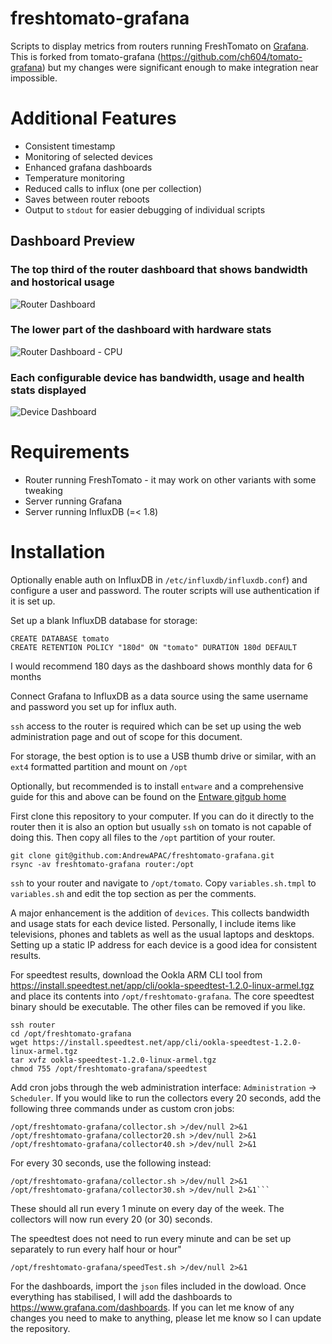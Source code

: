 # freshtomato-grafana

Scripts to display metrics from routers running FreshTomato on 
[Grafana](https://www.grafana.com). This is forked from tomato-grafana 
(https://github.com/ch604/tomato-grafana) but my changes were significant 
enough to make integration near impossible.

# Additional Features

* Consistent timestamp
* Monitoring of selected devices
* Enhanced grafana dashboards
* Temperature monitoring
* Reduced calls to influx (one per collection)
* Saves between router reboots
* Output to `stdout` for easier debugging of individual scripts

## Dashboard Preview

### The top third of the router dashboard that shows bandwidth and hostorical usage
![Router Dashboard](https://i.imgur.com/0iORuQg.png)
### The lower part of the dashboard with hardware stats
![Router Dashboard - CPU](https://i.imgur.com/YQ1fmVC.png)
### Each configurable device has bandwidth, usage and health stats displayed
![Device Dashboard](https://i.imgur.com/nooSGsC.png)

# Requirements

- Router running FreshTomato - it may work on other variants with some tweaking
- Server running Grafana
- Server running InfluxDB (=< 1.8)

# Installation

Optionally enable auth on InfluxDB in `/etc/influxdb/influxdb.conf`) and 
configure a user and password. The router scripts will use authentication
if it is set up.

Set up a blank InfluxDB database for storage:
```
CREATE DATABASE tomato
CREATE RETENTION POLICY "180d" ON "tomato" DURATION 180d DEFAULT
```
I would recommend 180 days as the dashboard shows monthly data for 
6 months

Connect Grafana to InfluxDB as a data source using the same username and 
password you set up for influx auth.  

`ssh` access to the router is required which can be set up using the
web administration page and out of scope for this document.

For storage, the best option is to use a USB thumb drive or similar, with 
an `ext4` formatted partition and mount on `/opt`

Optionally, but recommended is to install `entware` and a comprehensive
guide for this and above can be found on the [Entware gitgub home](https://github.com/Entware/Entware/wiki/Install-on-TomatoUSB-and-FreshTomato#entware-on-freshtomato-and-other-tomatousb-forks)

First clone this repository to your computer. If you can do it directly
to the router then it is also an option but usually `ssh` on tomato is
not capable of doing this.  Then copy all files to the `/opt` partition
of your router.

```
git clone git@github.com:AndrewAPAC/freshtomato-grafana.git
rsync -av freshtomato-grafana router:/opt
```
`ssh` to your router and navigate to `/opt/tomato`.  Copy 
`variables.sh.tmpl` to `variables.sh` and edit the top section as per
the comments.

A major enhancement is the addition of `devices`.  This collects 
bandwidth and usage stats for each device listed. Personally, I include
items like televisions, phones and tablets as well as the usual laptops
and desktops. Setting up a static IP address for each device is a good 
idea for consistent results.

For speedtest results, download the Ookla ARM CLI tool from 
https://install.speedtest.net/app/cli/ookla-speedtest-1.2.0-linux-armel.tgz 
and place its contents into `/opt/freshtomato-grafana`.
The core speedtest binary should be executable.  The other files can be
removed if you like.

```
ssh router
cd /opt/freshtomato-grafana
wget https://install.speedtest.net/app/cli/ookla-speedtest-1.2.0-linux-armel.tgz
tar xvfz ookla-speedtest-1.2.0-linux-armel.tgz
chmod 755 /opt/freshtomato-grafana/speedtest 
```

Add cron jobs through the web administration interface: 
`Administration` -> `Scheduler`. If you would like to run the collectors
every 20 seconds, add the following three commands under 
 as custom cron jobs:
```
/opt/freshtomato-grafana/collector.sh >/dev/null 2>&1
/opt/freshtomato-grafana/collector20.sh >/dev/null 2>&1
/opt/freshtomato-grafana/collector40.sh >/dev/null 2>&1
```
For every 30 seconds, use the following instead:
```
/opt/freshtomato-grafana/collector.sh >/dev/null 2>&1
/opt/freshtomato-grafana/collector30.sh >/dev/null 2>&1```
```

These should all run every 1 minute on every day of the week. The 
collectors will now run every 20 (or 30) seconds.

The speedtest does not need to run every minute and can be set up
separately to run every half hour or hour"

```
/opt/freshtomato-grafana/speedTest.sh >/dev/null 2>&1
```

For the dashboards, import the `json` files included
in the dowload. Once everything has stabilised, I will add 
the dashboards to https://www.grafana.com/dashboards.  If you
can let me know of any changes you need to make to anything,
please let me know so I can update the repository.




